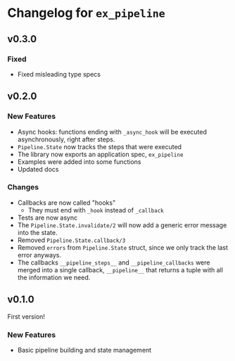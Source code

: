 # Changelog for `ex_pipeline`
## v0.3.0

### Fixed
- Fixed misleading type specs

## v0.2.0

### New Features
- Async hooks: functions ending with `_async_hook` will be executed asynchronously, right after steps.
- `Pipeline.State` now tracks the steps that were executed
- The library now exports an application spec, `ex_pipeline`
- Examples were added into some functions
- Updated docs

### Changes
- Callbacks are now called "hooks"
  - They must end with `_hook` instead of `_callback`
- Tests are now async
- The `Pipeline.State.invalidate/2` will now add a generic error message into the state.
- Removed `Pipeline.State.callback/3`
- Removed `errors` from `Pipeline.State` struct, since we only track the last error anyways.
- The callbacks `__pipeline_steps__` and `__pipeline_callbacks` were merged into a single callback, `__pipeline__`
  that returns a tuple with all the information we need.


## v0.1.0

First version!

### New Features
- Basic pipeline building and state management